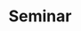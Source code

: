 ---
layout: list
type: category
title: Seminar
slug: seminar
sidebar: true
order: 1
description: >
  논문 읽고 정리
---